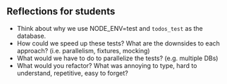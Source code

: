 ## Reflections for students

- Think about why we use NODE_ENV=test and `todos_test` as the database.
- How could we speed up these tests? What are the downsides to each approach? (i.e. parallelism, fixtures, mocking)
- What would we have to do to parallelize the tests? (e.g. multiple DBs)
- What would you refactor? What was annoying to type, hard to understand, repetitive, easy to forget?
